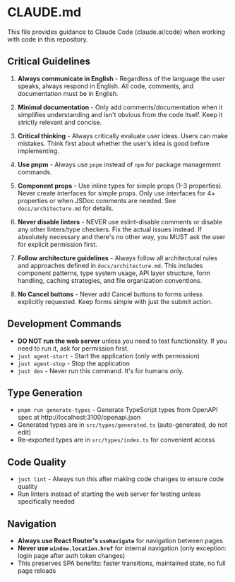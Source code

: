 # CLAUDE.md

This file provides guidance to Claude Code (claude.ai/code) when working with code in this repository.

## Critical Guidelines

1. **Always communicate in English** - Regardless of the language the user speaks, always respond in English. All code, comments, and documentation must be in English.

2. **Minimal documentation** - Only add comments/documentation when it simplifies understanding and isn't obvious from the code itself. Keep it strictly relevant and concise.

3. **Critical thinking** - Always critically evaluate user ideas. Users can make mistakes. Think first about whether the user's idea is good before implementing.

4. **Use pnpm** - Always use `pnpm` instead of `npm` for package management commands.

5. **Component props** - Use inline types for simple props (1-3 properties). Never create interfaces for simple props. Only use interfaces for 4+ properties or when JSDoc comments are needed. See `docs/architecture.md` for details.

6. **Never disable linters** - NEVER use eslint-disable comments or disable any other linters/type checkers. Fix the actual issues instead. If absolutely necessary and there's no other way, you MUST ask the user for explicit permission first.

7. **Follow architecture guidelines** - Always follow all architectural rules and approaches defined in `docs/architecture.md`. This includes component patterns, type system usage, API layer structure, form handling, caching strategies, and file organization conventions.

8. **No Cancel buttons** - Never add Cancel buttons to forms unless explicitly requested. Keep forms simple with just the submit action.

## Development Commands

- **DO NOT run the web server** unless you need to test functionality. If you need to run it, ask for permission first.
- `just agent-start` - Start the application (only with permission)
- `just agent-stop` - Stop the application
- `just dev` - Never run this command. It's for humans only.

## Type Generation

- `pnpm run generate-types` - Generate TypeScript types from OpenAPI spec at http://localhost:3100/openapi.json
- Generated types are in `src/types/generated.ts` (auto-generated, do not edit)
- Re-exported types are in `src/types/index.ts` for convenient access

## Code Quality

- `just lint` - Always run this after making code changes to ensure code quality
- Run linters instead of starting the web server for testing unless specifically needed

## Navigation

- **Always use React Router's `useNavigate`** for navigation between pages
- **Never use `window.location.href`** for internal navigation (only exception: login page after auth token changes)
- This preserves SPA benefits: faster transitions, maintained state, no full page reloads
